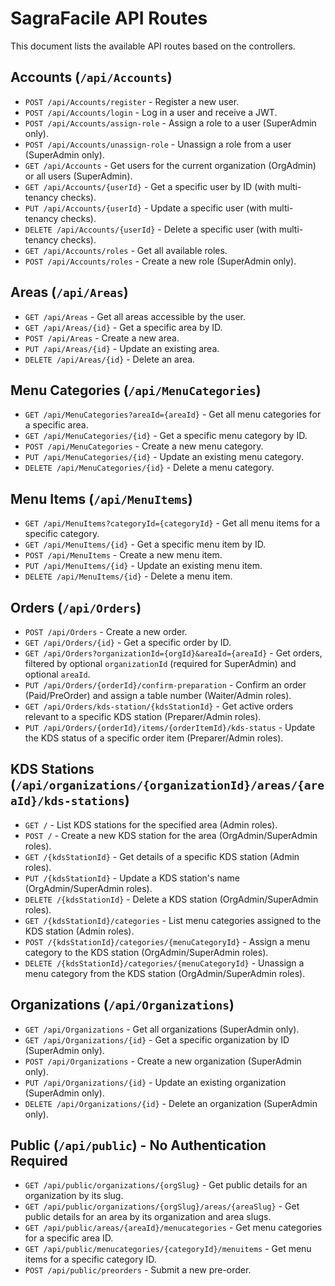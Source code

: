 # SagraFacile API Routes

This document lists the available API routes based on the controllers.

## Accounts (`/api/Accounts`)

*   `POST /api/Accounts/register` - Register a new user.
*   `POST /api/Accounts/login` - Log in a user and receive a JWT.
*   `POST /api/Accounts/assign-role` - Assign a role to a user (SuperAdmin only).
*   `POST /api/Accounts/unassign-role` - Unassign a role from a user (SuperAdmin only).
*   `GET /api/Accounts` - Get users for the current organization (OrgAdmin) or all users (SuperAdmin).
*   `GET /api/Accounts/{userId}` - Get a specific user by ID (with multi-tenancy checks).
*   `PUT /api/Accounts/{userId}` - Update a specific user (with multi-tenancy checks).
*   `DELETE /api/Accounts/{userId}` - Delete a specific user (with multi-tenancy checks).
*   `GET /api/Accounts/roles` - Get all available roles.
*   `POST /api/Accounts/roles` - Create a new role (SuperAdmin only).

## Areas (`/api/Areas`)

*   `GET /api/Areas` - Get all areas accessible by the user.
*   `GET /api/Areas/{id}` - Get a specific area by ID.
*   `POST /api/Areas` - Create a new area.
*   `PUT /api/Areas/{id}` - Update an existing area.
*   `DELETE /api/Areas/{id}` - Delete an area.

## Menu Categories (`/api/MenuCategories`)

*   `GET /api/MenuCategories?areaId={areaId}` - Get all menu categories for a specific area.
*   `GET /api/MenuCategories/{id}` - Get a specific menu category by ID.
*   `POST /api/MenuCategories` - Create a new menu category.
*   `PUT /api/MenuCategories/{id}` - Update an existing menu category.
*   `DELETE /api/MenuCategories/{id}` - Delete a menu category.

## Menu Items (`/api/MenuItems`)

*   `GET /api/MenuItems?categoryId={categoryId}` - Get all menu items for a specific category.
*   `GET /api/MenuItems/{id}` - Get a specific menu item by ID.
*   `POST /api/MenuItems` - Create a new menu item.
*   `PUT /api/MenuItems/{id}` - Update an existing menu item.
*   `DELETE /api/MenuItems/{id}` - Delete a menu item.

## Orders (`/api/Orders`)

*   `POST /api/Orders` - Create a new order.
*   `GET /api/Orders/{id}` - Get a specific order by ID.
*   `GET /api/Orders?organizationId={orgId}&areaId={areaId}` - Get orders, filtered by optional `organizationId` (required for SuperAdmin) and optional `areaId`.
*   `PUT /api/Orders/{orderId}/confirm-preparation` - Confirm an order (Paid/PreOrder) and assign a table number (Waiter/Admin roles).
*   `GET /api/Orders/kds-station/{kdsStationId}` - Get active orders relevant to a specific KDS station (Preparer/Admin roles).
*   `PUT /api/Orders/{orderId}/items/{orderItemId}/kds-status` - Update the KDS status of a specific order item (Preparer/Admin roles).

## KDS Stations (`/api/organizations/{organizationId}/areas/{areaId}/kds-stations`)

*   `GET /` - List KDS stations for the specified area (Admin roles).
*   `POST /` - Create a new KDS station for the area (OrgAdmin/SuperAdmin roles).
*   `GET /{kdsStationId}` - Get details of a specific KDS station (Admin roles).
*   `PUT /{kdsStationId}` - Update a KDS station's name (OrgAdmin/SuperAdmin roles).
*   `DELETE /{kdsStationId}` - Delete a KDS station (OrgAdmin/SuperAdmin roles).
*   `GET /{kdsStationId}/categories` - List menu categories assigned to the KDS station (Admin roles).
*   `POST /{kdsStationId}/categories/{menuCategoryId}` - Assign a menu category to the KDS station (OrgAdmin/SuperAdmin roles).
*   `DELETE /{kdsStationId}/categories/{menuCategoryId}` - Unassign a menu category from the KDS station (OrgAdmin/SuperAdmin roles).

## Organizations (`/api/Organizations`)

*   `GET /api/Organizations` - Get all organizations (SuperAdmin only).
*   `GET /api/Organizations/{id}` - Get a specific organization by ID (SuperAdmin only).
*   `POST /api/Organizations` - Create a new organization (SuperAdmin only).
*   `PUT /api/Organizations/{id}` - Update an existing organization (SuperAdmin only).
*   `DELETE /api/Organizations/{id}` - Delete an organization (SuperAdmin only).

## Public (`/api/public`) - No Authentication Required

*   `GET /api/public/organizations/{orgSlug}` - Get public details for an organization by its slug.
*   `GET /api/public/organizations/{orgSlug}/areas/{areaSlug}` - Get public details for an area by its organization and area slugs.
*   `GET /api/public/areas/{areaId}/menucategories` - Get menu categories for a specific area ID.
*   `GET /api/public/menucategories/{categoryId}/menuitems` - Get menu items for a specific category ID.
*   `POST /api/public/preorders` - Submit a new pre-order.
